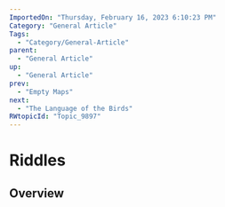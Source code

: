 ```yaml
---
ImportedOn: "Thursday, February 16, 2023 6:10:23 PM"
Category: "General Article"
Tags:
  - "Category/General-Article"
parent:
  - "General Article"
up:
  - "General Article"
prev:
  - "Empty Maps"
next:
  - "The Language of the Birds"
RWtopicId: "Topic_9897"
---
```

# Riddles
## Overview
